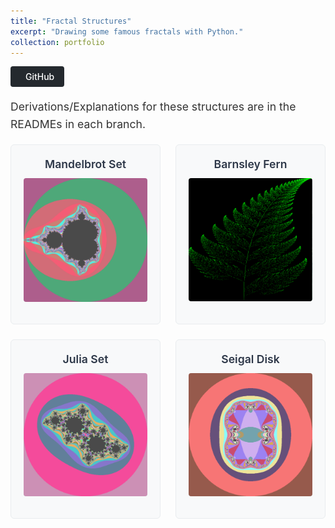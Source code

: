 ```yaml
---
title: "Fractal Structures"
excerpt: "Drawing some famous fractals with Python."
collection: portfolio
---
```


<style>
.project__buttons {
    display: flex;
    gap: 1rem;
    margin-bottom: 1rem;
}

.btn {
    display: inline-flex;
    align-items: center;
    padding: 0.5rem 1rem;
    border-radius: 4px;
    font-weight: 500;
    transition: all 0.2s ease;
}

.btn--github {
    background-color: #24292e;
    color: white;
}

.btn:hover {
    opacity: 0.9;
    transform: translateY(-1px);
}

.btn i {
    margin-right: 0.5rem;
}

.project__summary {
    font-size: 1.1rem;
    line-height: 1.6;
    color: #333;
}

.methods-grid {
    display: grid;
    grid-template-columns: repeat(2, 1fr);
    gap: 1.5rem;
}

.method-card {
    background: #f8f9fa;
    padding: 1.25rem;
    border-radius: 6px;
    border: 1px solid #e9ecef;
}

.method-card h4 {
    color: #2d3748;
    margin: 0 0 0.75rem 0;
    font-size: 1.1rem;
    font-weight: 600;
    text-align: center;
}

.method-card p {
    margin: 0;
    color: #4a5568;
    font-size: 0.95rem;
    line-height: 1.5;
}

.method-card img {
    width: 100%;
    height: auto;
    border-radius: 4px;
    margin-bottom: 0.75rem;
    transition: transform 0.2s ease;
}

.method-card a:hover img {
    transform: scale(1.02);
}
</style>

<div class="project__buttons">
    <a href="https://github.com/rishikeshbadari/fractals" class="btn btn--github" title="View on GitHub" style="text-decoration: none;">
        <i class="fab fa-github" aria-hidden="true"></i><span>GitHub</span>
    </a>
</div>

<div class="project__summary">
    <p>Derivations/Explanations for these structures are in the READMEs in each branch.</p>
</div>

<div class="methods-grid">
    <div class="method-card">
        <h4>Mandelbrot Set</h4>
        <a href="https://github.com/rishikeshbadari/fractals/blob/mandelbrot/mandelbrot.pyde">
            <img src="/images/mandelbrot.png" alt="Mandelbrot Set Fractal">
        </a>
    </div>
    <div class="method-card">
        <h4>Barnsley Fern</h4>
        <a href="https://github.com/rishikeshbadari/fractals/blob/barnsley-fern/barnsley-fern.pyde">
            <img src="/images/barnsley-fern.png" alt="Barnsley Fern Fractal">
        </a>
    </div>
    <div class="method-card">
        <h4>Julia Set</h4>
        <a href="https://github.com/rishikeshbadari/fractals/blob/julia/julia.pyde">
            <img src="/images/julia.png" alt="Julia Set Fractal">
        </a>
    </div>
    <div class="method-card">
        <h4>Seigal Disk</h4>
        <a href="https://github.com/rishikeshbadari/fractals/blob/julia/julia.pyde">
            <img src="/images/seigal-disk.png" alt="Seigal Disk Fractal">
        </a>
    </div>
</div>